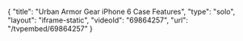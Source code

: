 {
    "title": "Urban Armor Gear iPhone 6 Case Features",
    "type": "solo",
    "layout": "iframe-static",
    "videoId": "69864257",
    "url": "\/tvpembed\/69864257"
}